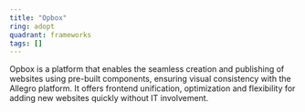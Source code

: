 ```yaml
---
title: "Opbox"
ring: adopt
quadrant: frameworks
tags: []
---
```


Opbox is a platform that enables the seamless creation and publishing of websites using pre-built components, ensuring visual consistency with the Allegro platform. It offers frontend unification, optimization and flexibility for adding new websites quickly without IT involvement. 
